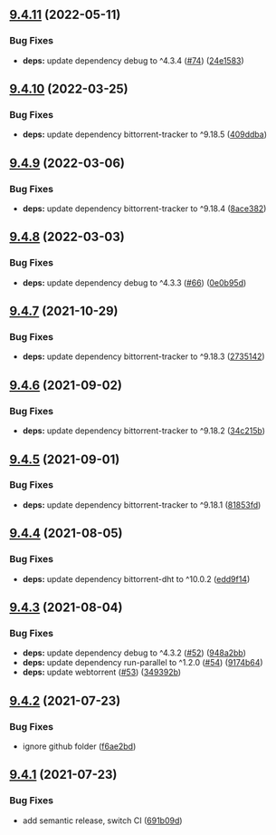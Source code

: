 ## [9.4.11](https://github.com/webtorrent/torrent-discovery/compare/v9.4.10...v9.4.11) (2022-05-11)


### Bug Fixes

* **deps:** update dependency debug to ^4.3.4 ([#74](https://github.com/webtorrent/torrent-discovery/issues/74)) ([24e1583](https://github.com/webtorrent/torrent-discovery/commit/24e158352672aa8d1645f34ef43742001313be59))

## [9.4.10](https://github.com/webtorrent/torrent-discovery/compare/v9.4.9...v9.4.10) (2022-03-25)


### Bug Fixes

* **deps:** update dependency bittorrent-tracker to ^9.18.5 ([409ddba](https://github.com/webtorrent/torrent-discovery/commit/409ddba4f2df5fd02889638fa3ffed2442a5e678))

## [9.4.9](https://github.com/webtorrent/torrent-discovery/compare/v9.4.8...v9.4.9) (2022-03-06)


### Bug Fixes

* **deps:** update dependency bittorrent-tracker to ^9.18.4 ([8ace382](https://github.com/webtorrent/torrent-discovery/commit/8ace3824682170f4e393b49bb635969965162c0d))

## [9.4.8](https://github.com/webtorrent/torrent-discovery/compare/v9.4.7...v9.4.8) (2022-03-03)


### Bug Fixes

* **deps:** update dependency debug to ^4.3.3 ([#66](https://github.com/webtorrent/torrent-discovery/issues/66)) ([0e0b95d](https://github.com/webtorrent/torrent-discovery/commit/0e0b95d66abd19cd36c544e7092bb327848db172))

## [9.4.7](https://github.com/webtorrent/torrent-discovery/compare/v9.4.6...v9.4.7) (2021-10-29)


### Bug Fixes

* **deps:** update dependency bittorrent-tracker to ^9.18.3 ([2735142](https://github.com/webtorrent/torrent-discovery/commit/27351424b259ae4e691428aa86b0ebbe96fba31e))

## [9.4.6](https://github.com/webtorrent/torrent-discovery/compare/v9.4.5...v9.4.6) (2021-09-02)


### Bug Fixes

* **deps:** update dependency bittorrent-tracker to ^9.18.2 ([34c215b](https://github.com/webtorrent/torrent-discovery/commit/34c215b831fb657b47ae0aafdf7c912603db81bb))

## [9.4.5](https://github.com/webtorrent/torrent-discovery/compare/v9.4.4...v9.4.5) (2021-09-01)


### Bug Fixes

* **deps:** update dependency bittorrent-tracker to ^9.18.1 ([81853fd](https://github.com/webtorrent/torrent-discovery/commit/81853fdfd334099c60cfbd6672a3c3bcd415d0c9))

## [9.4.4](https://github.com/webtorrent/torrent-discovery/compare/v9.4.3...v9.4.4) (2021-08-05)


### Bug Fixes

* **deps:** update dependency bittorrent-dht to ^10.0.2 ([edd9f14](https://github.com/webtorrent/torrent-discovery/commit/edd9f14c41782225f1e8f40cd5d66755ae33ba18))

## [9.4.3](https://github.com/webtorrent/torrent-discovery/compare/v9.4.2...v9.4.3) (2021-08-04)


### Bug Fixes

* **deps:** update dependency debug to ^4.3.2 ([#52](https://github.com/webtorrent/torrent-discovery/issues/52)) ([948a2bb](https://github.com/webtorrent/torrent-discovery/commit/948a2bb717b5ba2b0194afd8c1b3feee5751d0ef))
* **deps:** update dependency run-parallel to ^1.2.0 ([#54](https://github.com/webtorrent/torrent-discovery/issues/54)) ([9174b64](https://github.com/webtorrent/torrent-discovery/commit/9174b64e7e53daab0f202ad771520effeca4f7e0))
* **deps:** update webtorrent ([#53](https://github.com/webtorrent/torrent-discovery/issues/53)) ([349392b](https://github.com/webtorrent/torrent-discovery/commit/349392bcc6baebde8736d9a5750e77b17b325c5c))

## [9.4.2](https://github.com/webtorrent/torrent-discovery/compare/v9.4.1...v9.4.2) (2021-07-23)


### Bug Fixes

* ignore github folder ([f6ae2bd](https://github.com/webtorrent/torrent-discovery/commit/f6ae2bd229ee4848857ec31b051e46c7292ed6a7))

## [9.4.1](https://github.com/webtorrent/torrent-discovery/compare/v9.4.0...v9.4.1) (2021-07-23)


### Bug Fixes

* add semantic release, switch CI ([691b09d](https://github.com/webtorrent/torrent-discovery/commit/691b09d6aaae92cba921ca743b8b9b92011a4edb))
